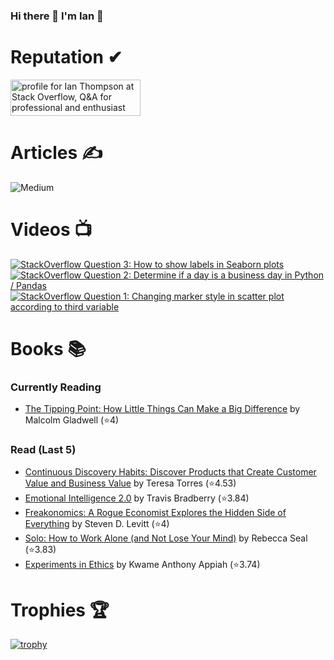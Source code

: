 ### Hi there 👋 I'm Ian 🙂

# Reputation ✔
<a href="https://stackoverflow.com/users/6509519/ian-thompson"><img src="https://stackoverflow.com/users/flair/6509519.png?theme=dark" width="208" height="58" alt="profile for Ian Thompson at Stack Overflow, Q&amp;A for professional and enthusiast programmers" title="profile for Ian Thompson at Stack Overflow, Q&amp;A for professional and enthusiast programmers"></a>

# Articles ✍
![Medium](https://github-read-medium-git-main.pahlevikun.vercel.app/latest?username=ianiat11&limit=6&theme=dracula)

# Videos 📺
<!-- BEGIN YOUTUBE-CARDS -->
[![StackOverflow Question 3: How to show labels in Seaborn plots](https://ytcards.demolab.com/?id=QYfRsxFQ5lI&title=StackOverflow+Question+3%3A+How+to+show+labels+in+Seaborn+plots&lang=en&timestamp=1599508121&background_color=%230d1117&title_color=%23ffffff&stats_color=%23dedede&width=250 "StackOverflow Question 3: How to show labels in Seaborn plots")](https://www.youtube.com/watch?v=QYfRsxFQ5lI)
[![StackOverflow Question 2: Determine if a day is a business day in Python / Pandas](https://ytcards.demolab.com/?id=U9-vvk51-Ac&title=StackOverflow+Question+2%3A+Determine+if+a+day+is+a+business+day+in+Python+%2F+Pandas&lang=en&timestamp=1598928356&background_color=%230d1117&title_color=%23ffffff&stats_color=%23dedede&width=250 "StackOverflow Question 2: Determine if a day is a business day in Python / Pandas")](https://www.youtube.com/watch?v=U9-vvk51-Ac)
[![StackOverflow Question 1: Changing marker style in scatter plot according to third variable](https://ytcards.demolab.com/?id=KfXANG9X524&title=StackOverflow+Question+1%3A+Changing+marker+style+in+scatter+plot+according+to+third+variable&lang=en&timestamp=1598284234&background_color=%230d1117&title_color=%23ffffff&stats_color=%23dedede&width=250 "StackOverflow Question 1: Changing marker style in scatter plot according to third variable")](https://www.youtube.com/watch?v=KfXANG9X524)
<!-- END YOUTUBE-CARDS -->

# Books 📚
### Currently Reading
<!-- GOODREADS-READING-LIST:START -->
- [The Tipping Point: How Little Things Can Make a Big Difference](https://www.goodreads.com/review/show/5344896278?utm_medium=api&utm_source=rss) by Malcolm Gladwell (⭐️4)
<!-- GOODREADS-READING-LIST:END -->

### Read (Last 5)
<!-- GOODREADS-READ-LIST:START -->
- [Continuous Discovery Habits: Discover Products that Create Customer Value and Business Value](https://www.goodreads.com/review/show/5281372077?utm_medium=api&utm_source=rss) by Teresa  Torres (⭐️4.53)
- [Emotional Intelligence 2.0](https://www.goodreads.com/review/show/5270163172?utm_medium=api&utm_source=rss) by Travis Bradberry (⭐️3.84)
- [Freakonomics: A Rogue Economist Explores the Hidden Side of Everything](https://www.goodreads.com/review/show/5244843639?utm_medium=api&utm_source=rss) by Steven D. Levitt (⭐️4)
- [Solo: How to Work Alone (and Not Lose Your Mind)](https://www.goodreads.com/review/show/5244846462?utm_medium=api&utm_source=rss) by Rebecca Seal (⭐️3.83)
- [Experiments in Ethics](https://www.goodreads.com/review/show/5227708740?utm_medium=api&utm_source=rss) by Kwame Anthony Appiah (⭐️3.74)
<!-- GOODREADS-READ-LIST:END -->

# Trophies 🏆
[![trophy](https://github-profile-trophy.vercel.app/?username=it176131&theme=dracula)](https://github.com/ryo-ma/github-profile-trophy)

<!--
**it176131/it176131** is a ✨ _special_ ✨ repository because its `README.md` (this file) appears on your GitHub profile.

Here are some ideas to get you started:

- 🔭 I’m currently working on ...
- 🌱 I’m currently learning ...
- 👯 I’m looking to collaborate on ...
- 🤔 I’m looking for help with ...
- 💬 Ask me about ...
- 📫 How to reach me: ...
- 😄 Pronouns: ...
- ⚡ Fun fact: ...
-->
